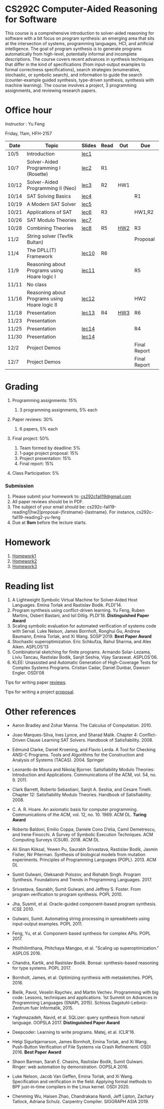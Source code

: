 # CS292C Computer-Aided Reasoning for Software

This course is a comprehensive introduction to solver-aided reasoning for software with a bit focus on program synthesis: an emerging area that sits at the intersection of systems, programming languages, HCI, and artificial intelligence. The goal of program synthesis is to generate programs automatically from high-level, potentially informal and incomplete descriptions. The course covers recent advances in synthesis techniques that differ in the kind of specifications (from input-output examples to formal correctness specifications), search strategies (enumerative, stochastic, or symbolic search), and information to guide the search (counter-example guided synthesis, type-driven synthesis, synthesis with machine learning). The course involves a project, 3 programming assignments, and reviewing research papers.

# Office hour
Instructor : Yu Feng

Friday, 11am, HFH-2157

| Date  | Topic                                         | Slides | Read | Out | Due |
|-------|-----------------------------------------------|--------|------|-----|-----|
| 10/5  | Introduction                                  |  [lec1](lectures/lecture1.pdf)      |      |     |     |
| 10/7  | Solver-Aided Programming I (Rosette)          |  [lec2](lectures/lecture2.pdf)      |  R1    |     |     |
| 10/12  | Solver-Aided Programming II (Neo)             |  [lec3](lectures/lecture3.pdf)      |  R2    | HW1    |     |
| 10/14  | SAT Solving Basics                            |  [lec4](lectures/lecture4.pdf)      |      |     | R1    |
| 10/19 | A Modern SAT Solver                           |  [lec5](lectures/lecture5.pdf)      |      |     |     |
| 10/21 | Applications of SAT                           |  [lec6](lectures/lecture6.pdf)      |   R3   |     |  HW1,R2   |
| 10/26 | SAT Modulo Theories                           |  [lec7](lectures/lecture7.pdf)      |      |     |     |
| 10/28 | Combining Theories              | [lec8](lectures/lecture8.pdf)        |   R5   |  [HW2](hw2/HW2.md)   |  R3   |
| 11/2 | String solver (Tevfik Bultan)                            |        |      |     | Proposal    |
| 11/4 | The DPLL(T) Framework                         | [lec10](lectures/lecture10.pdf)       |   R6   |     |     |
| 11/9  | Reasoning about Programs using Hoare logic I  | [lec11](lectures/lecture11.pdf)        |      |     |   R5  |
| 11/11  | No class |        |      |     |     |
| 11/16  | Reasoning about Programs using Hoare logic II | [lec12](lectures/lecture12.pdf)       |      |     |  HW2   |
| 11/18 | Presentation                         | [lec13](lectures/lecture13.pdf)        |  R4     | [HW3](hw3/HW3.md)    |  R6   |
| 11/23 | Presentation                 |        |      |     |     |
| 11/25 | Presentation        |    [lec14](lectures/lecture14.pdf)     |      |     | R4   |
| 11/30 | Presentation         |   [lec14](lectures/lecture14.pdf)      |      |     |     |
| 12/2  | Project Demos                                 |        |      |     |  Final Report  |
| 12/7  | Project Demos                                 |        |      |     |  Final Report  |


# Grading

1. Programming assignments: 15%
    1. 3 programming assignments, 5% each

2. Paper reviews: 30%
    1. 6 papers, 5% each
    
3. Final project: 50%
    1. Team formed by deadline: 5%
    2. 1-page project proposal: 15%
    3. Project presentation: 15%
    4. Final report: 15%
  
4. Class Participation: 5%

### Submission
1. Please submit your homework to: cs292cfall19@gmail.com
2. All paper reviews should be in PDF.
3. The subject of your email should be: cs292c-fall19-reading1|hw2|proposal-{firstname}-{lastname}.
For instance, cs292c-fall19-reading2-yu-feng
4. Due at **9am** before the lecture starts.


# Homework

1. [Homework1](hw1/HW1.md)
2. [Homework2](hw2/HW2.md)
3. [Homework3](hw3/HW3.md)

# Reading list
1. A Lightweight Symbolic Virtual Machine for Solver-Aided Host Languages. Emina Torlak and Rastislav Bodik. PLDI'14.
2. Program synthesis using conflict-driven learning. Yu Feng, Ruben Martins, Osbert Bastani, and Isil Dillig.  PLDI'18. **Distinguished Paper Award** 
3. Scaling symbolic evaluation for automated verification of systems code with Serval. Luke Nelson, James Bornholt, Ronghui Gu, Andrew Baumann, Emina Torlak, and Xi Wang. SOSP'2019. **Best Paper Award**
4. Stochastic superoptimization. 	Eric Schkufza, Rahul Sharma, and Alex Aiken. ASPLOS'13
5. Combinatorial sketching for finite programs. 	Armando Solar-Lezama, Liviu Tancau, Rastislav Bodik, Sanjit Seshia, Vijay Saraswat. ASPLOS'06.
6. KLEE: Unassisted and Automatic Generation of High-Coverage Tests for Complex Systems Programs. Cristian Cadar, Daniel Dunbar, Dawson Engler. OSDI'08

Tips for writing paper [reviews](REVIEW.md).

Tips for writing a project [proposal](PROPOSAL.md).

# Other references

- Aaron Bradley and Zohar Manna. The Calculus of Computation. 2010. 

- Joao Marques-Silva, Ines Lynce, and Sharad Malik. Chapter 4: Conflict-Driven Clause Learning SAT Solvers. Handbook of Satisfiability. 2008. 

- Edmund Clarke, Daniel Kroening, and Flavio Lerda. A Tool for Checking ANSI-C Programs. Tools and Algorithms for the Construction and Analysis of Systems (TACAS). 2004. Springer

- Leonardo de Moura and Nikolaj Bjorner. Satisfiability Modulo Theories: Introduction and Applications. Communications of the ACM, vol. 54, no. 9. 2011. 

- Clark Barrett, Roberto Sebastiani, Sanjit A. Seshia, and Cesare Tinelli. Chapter 12: Satisfiability Modulo Theories. Handbook of Satisfiability. 2008. 

- C. A. R. Hoare. An axiomatic basis for computer programming. Communications of the ACM, vol. 12, no. 10. 1969. ACM DL. **Turing Award**

- Roberto Baldoni, Emilio Coppa, Daniele Cono D’elia, Camil Demetrescu, and Irene Finocchi. A Survey of Symbolic Execution Techniques. ACM Computing Surveys (CSUR). 2018. ACM DL

- Ali Sinan Köksal, Yewen Pu, Saurabh Srivastava, Rastislav Bodík, Jasmin Fisher, Nir Piterman. Synthesis of biological models from mutation experiments. Principles of Programming Languages (POPL). 2013. ACM DL

- Sumit Gulwani, Oleksandr Polozov, and Rishabh Singh. Program Synthesis. Foundations and Trends in Programming Languages. 2017. 

- Srivastava, Saurabh, Sumit Gulwani, and Jeffrey S. Foster. From program verification to program synthesis. POPL 2010.

- Jha, Susmit, et al. Oracle-guided component-based program synthesis. ICSE 2010.

- Gulwani, Sumit. Automating string processing in spreadsheets using input-output examples. POPL 2011.

- Feng, Yu, et al. Component-based synthesis for complex APIs. POPL 2017.

- Phothilimthana, Phitchaya Mangpo, et al. "Scaling up superoptimization." ASPLOS 2016.

- Chandra, Kartik, and Rastislav Bodik. Bonsai: synthesis-based reasoning for type systems. POPL 2017.

- Bornholt, James, et al. Optimizing synthesis with metasketches. POPL 2016.

- Bielik, Pavol, Veselin Raychev, and Martin Vechev. Programming with big code: Lessons, techniques and applications. 1st Summit on Advances in Programming Languages (SNAPL 2015). Schloss Dagstuhl-Leibniz-Zentrum fuer Informatik, 2015.

- Yaghmazadeh, Navid, et al. SQLizer: query synthesis from natural language. OOPSLA 2017. **Distinguished Paper Award**

- Deepcoder: Learning to write programs. Matej, et al. ICLR'16.

- Helgi Sigurbjarnarson, James Bornholt, Emina Torlak, and Xi Wang. Push-Button Verification of File Systems via Crash Refinement. OSDI 2016. **Best Paper Award**

- Shaon Barman, Sarah E. Chasins, Rastislav Bodik, Sumit Gulwani. Ringer: web automation by demonstration. OOPSLA 2016.

- Luke Nelson, Jacob Van Geffen, Emina Torlak, and Xi Wang. Specification and verification in the field: Applying formal methods to BPF just-in-time compilers in the Linux kernel. OSDI 2020.

- Chenming Wu, Haisen Zhao, Chandrakana Nandi, Jeff Lipton, Zachary Tatlock, Adriana Schulz. Carpentry Compiler. SIGGRAPH ASIA 2019.




